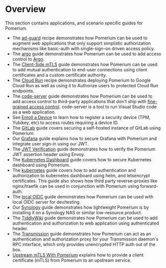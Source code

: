 # Overview

This section contains applications, and scenario specific guides for Pomerium.

- The [ad-guard](./ad-guard.md) recipe demonstrates how Pomerium can be used to augment web applications that only support simplistic authorization mechanisms like basic-auth with single-sign-on driven access policy.
- The [argo](./argo.md) guide demonstrates how Pomerium can be used to add access control to [Argo](https://argoproj.github.io/projects/argo).
- The [Client-Side mTLS](./mtls.md) guide demonstrates how Pomerium can be used to add mutual authentication to end-user connections using client certificates and a custom certificate authority.
- The [Cloud Run](./cloud-run.md) recipe demonstrates deploying Pomerium to Google Cloud Run as well as using it to Authorize users to protected Cloud Run endpoints.
- The [code-server](./code-server.md) guide demonstrates how Pomerium can be used to add access control to third-party applications that don't ship with [fine-grained access control](https://github.com/cdr/code-server/issues/905). code-server is a tool to run Visual Studio code as a web application.
- See [Enroll a Device](./enroll-device.md) to learn how to register a security device (TPM, Yubikey, etc) to access routes requiring a device ID.
- The [GitLab](./gitlab.md) guide covers securing a self-hosted instance of GitLab using Pomerium.
- Our [Grafana](./grafana.md) guide explains how to secure Grafana with Pomerium and integrate user sign-in using our JWT.
- The [JWT Verification](./jwt-verification.md) guide demonstrates how to verify the Pomerium JWT assertion header using Envoy.
- The [Kubernetes Dashboard](./kubernetes-dashboard.md) guide covers how to secure Kubernetes dashboard using Pomerium.
- The [kubernetes](./kubernetes.md) guide covers how to add authentication and authorization to kubernetes dashboard using helm, and letsencrypt certificates. This guide also shows how third party reverse-proxies like nginx/traefik can be used in conjunction with Pomerium using forward-auth.
- The [local OIDC](./local-oidc.md) guide demonstrates how Pomerium can be used with local OIDC server for dev/testing.
- Our [Synology](./synology.md) guide demonstrates how lightweight Pomerium is by installing it on a Synology NAS or similar low-resource product.
- The [TiddlyWiki](./tiddlywiki.md) guide demonstrates how Pomerium can be used to add authentication and authorization to web application using authenticated header.
- The [Transmission](./transmission.md) guide demonstrates how Pomerium can act as an authentication and authorization proxy for your Transmission daemon's RPC interface, which only provides unencrypted HTTP auth out of the box.
- [Upstream mTLS With Pomerium](./upstream-mtls.md) explains how to provide a client certificate (mTLS) from Pomerium to an upstream service.